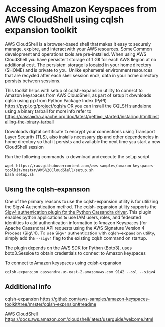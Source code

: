 # Accessing Amazon Keyspaces from AWS CloudShell using cqlsh expansion toolkit

AWS CloudShell is a browser-based shell that makes it easy to securely manage, explore, and interact with your AWS resources. Some Common development and operations tools are pre-installed. When using AWS CloudShell you have persistent storage of 1 GB for each AWS Region at no additional cost. The persistent storage is located in your home directory ($HOME) and is private to you. Unlike ephemeral environment resources that are recycled after each shell session ends, data in your home directory persists between sessions.

This toolkit helps with setup of cqlsh-expansion utility to connect to Amazon keyspaces from AWS CloudShell, as part of setup it downloads cqlsh using pip from Python Package Index (PyPI) https://pypi.org/project/cqlsh/
OR you can install the CQLSH standalone using a binary tarball for more info refer to https://cassandra.apache.org/doc/latest/getting_started/installing.html#installing-the-binary-tarball

Downloads digital certificate to encrypt your connections using Transport Layer Security (TLS), also installs necessary pip and other dependencies in home directory so that it persists and available the next time you start a new CloudShell session

Run the following commands to download and execute the setup script
 ```
 wget https://raw.githubusercontent.com/aws-samples/amazon-keyspaces-toolkit/master/AWS%20CloudShell/setup.sh
 bash setup.sh 
 ```
## Using the cqlsh-expansion
One of the primary reasons to use the cqlsh-expansion utility is for utilizing the Sigv4 Authentication method. The cqlsh-expansion utility supports the [Sigv4 authentication plugin for the Python Cassandra driver](https://github.com/aws/aws-sigv4-auth-cassandra-python-driver-plugin). This plugin enables python applications to use IAM users, roles, and federated identities to add authentication information to Amazon Keyspaces (for Apache Cassandra) API requests using the AWS Signature Version 4 Process (SigV4). To use Sigv4 authentication with cqlsh-expansion utility, simply add the `--sigv4` flag to the existing cqlsh command on startup.

The plugin depends on the AWS SDK for Python (Boto3), uses boto3.Session to obtain credentials to connect to Amazon keyspaces

To connect to Amazon keyspaces using cqlsh-expansion

``` cqlsh-expansion cassandra.us-east-2.amazonaws.com 9142 --ssl --sigv4 ```

## Additional info
cqlsh-expansion https://github.com/aws-samples/amazon-keyspaces-toolkit/tree/master/cqlsh-expansion#readme

AWS CloudShell https://docs.aws.amazon.com/cloudshell/latest/userguide/welcome.html 

